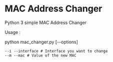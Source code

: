 # MAC Address Changer

Python 3 simple MAC Address Changer

Usage :

python mac_changer.py [--options]

```
--i --interface # Interface you want to change
--m --mac # Value of the new MAC
```